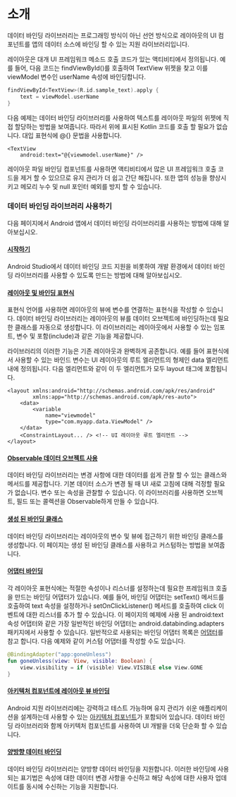 # 소개

데이터 바인딩 라이브러리는 프로그래밍 방식이 아닌 선언 방식으로 레이아웃의 UI 컴포넌트를 앱의 데이터 소스에 바인딩 할 수 있는 지원 라이브러리입니다.

레이아웃은 대개 UI 프레임워크 메소드 호출 코드가 있는 액티비티에서 정의됩니다. 예를 들어, 다음 코드는 findViewById\(\)를 호출하여 TextView 위젯을 찾고 이를 viewModel 변수인 userName 속성에 바인딩합니다.

```kotlin
findViewById<TextView>(R.id.sample_text).apply {
    text = viewModel.userName
}
```

다음 예제는 데이터 바인딩 라이브러리를 사용하여 텍스트를 레이아웃 파일의 위젯에 직접 할당하는 방법을 보여줍니다. 따라서 위에 표시된 Kotlin 코드를 호출 할 필요가 없습니다. 대입 표현식에 @{} 문법을 사용합니다.

```markup
<TextView
    android:text="@{viewmodel.userName}" />
```

레이아웃 파일 바인딩 컴포넌트를 사용하면 액티비티에서 많은 UI 프레임워크 호출 코드을 제거 할 수 있으므로 유지 관리가 더 쉽고 간단 해집니다. 또한 앱의 성능을 향상시키고 메모리 누수 및 null 포인터 예외를 방지 할 수 있습니다.

### 데이터 바인딩 라이브러리 사용하기 <a id="toc_0"></a>

다음 페이지에서 Android 앱에서 데이터 바인딩 라이브러리를 사용하는 방법에 대해 알아보십시오.

#### [시작하기](https://developer.android.com/topic/libraries/data-binding/start.html) <a id="toc_1"></a>

Android Studio에서 데이터 바인딩 코드 지원을 비롯하여 개발 환경에서 데이터 바인딩 라이브러리를 사용할 수 있도록 만드는 방법에 대해 알아보십시오.

#### [레이아웃 및 바인딩 표현식](https://developer.android.com/topic/libraries/data-binding/expressions.html) <a id="toc_2"></a>

표현식 언어를 사용하면 레이아웃의 뷰에 변수를 연결하는 표현식을 작성할 수 있습니다. 데이터 바인딩 라이브러리는 레이아웃의 뷰를 데이터 오브젝트에 바인딩하는데 필요한 클래스를 자동으로 생성합니다. 이 라이브러리는 레이아웃에서 사용할 수 있는 임포트, 변수 및 포함\(include\)과 같은 기능을 제공합니다.

라이브러리의 이러한 기능은 기존 레이아웃과 완벽하게 공존합니다. 예를 들어 표현식에서 사용할 수 있는 바인드 변수는 UI 레이아웃의 루트 엘리먼트의 형제인 data 엘리먼트 내에 정의됩니다. 다음 엘리먼트와 같이 이 두 엘리먼트가 모두 layout 태그에 포함됩니다.

```markup
<layout xmlns:android="http://schemas.android.com/apk/res/android"
        xmlns:app="http://schemas.android.com/apk/res-auto">
    <data>
        <variable
            name="viewmodel"
            type="com.myapp.data.ViewModel" />
    </data>
    <ConstraintLayout... /> <!-- UI 레이아웃 루트 엘리먼트 -->
</layout>
```

#### [Observable 데이터 오브젝트 사용](https://developer.android.com/topic/libraries/data-binding/observability.html) <a id="toc_3"></a>

데이터 바인딩 라이브러리는 변경 사항에 대한 데이터를 쉽게 관찰 할 수 있는 클래스와 메서드를 제공합니다. 기본 데이터 소스가 변경 될 때 UI 새로 고침에 대해 걱정할 필요가 없습니다. 변수 또는 속성을 관찰할 수 있습니다. 이 라이브러리를 사용하면 오브젝트, 필드 또는 콜렉션을 Observable하게 만들 수 있습니다.

#### [생성 된 바인딩 클래스](https://developer.android.com/topic/libraries/data-binding/generated-binding.html) <a id="toc_4"></a>

데이터 바인딩 라이브러리는 레이아웃의 변수 및 뷰에 접근하기 위한 바인딩 클래스를 생성합니다. 이 페이지는 생성 된 바인딩 클래스를 사용하고 커스텀하는 방법을 보여줍니다.

#### [어댑터 바인딩](https://developer.android.com/topic/libraries/data-binding/binding-adapters.html) <a id="toc_5"></a>

각 레이아웃 표현식에는 적절한 속성이나 리스너를 설정하는데 필요한 프레임워크 호출을 만드는 바인딩 어댑터가 있습니다. 예를 들어, 바인딩 어댑터는 setText\(\) 메서드를 호출하여 text 속성을 설정하거나 setOnClickListener\(\) 메서드를 호출하여 click 이벤트에 대한 리스너를 추가 할 수 있습니다. 이 페이지의 예제에 사용 된 android:text 속성 어댑터와 같은 가장 일반적인 바인딩 어댑터는 android.databinding.adapters 패키지에서 사용할 수 있습니다. 일반적으로 사용되는 바인딩 어댑터 목록은 [어댑터](https://android.googlesource.com/platform/frameworks/data-binding/+/studio-master-dev/extensions/baseAdapters/src/main/java/androidx/databinding/adapters)를 참고 합니다. 다음 예제와 같이 커스텀 어댑터를 작성할 수도 있습니다.

```kotlin
@BindingAdapter("app:goneUnless")
fun goneUnless(view: View, visible: Boolean) {
    view.visibility = if (visible) View.VISIBLE else View.GONE
}
```

#### [아키텍처 컴포넌트에 레이아웃 뷰 바인딩](https://developer.android.com/topic/libraries/data-binding/architecture.html) <a id="toc_6"></a>

Android 지원 라이브러리에는 강력하고 테스트 가능하며 유지 관리가 쉬운 애플리케이션을 설계하는데 사용할 수 있는 [아키텍처 컴포넌트](https://developer.android.com/topic/libraries/architecture/index.html)가 포함되어 있습니다. 데이터 바인딩 라이브러리와 함께 아키텍처 컴포넌트를 사용하여 UI 개발을 더욱 단순화 할 수 있습니다.

#### [양방향 데이터 바인딩](https://developer.android.com/topic/libraries/data-binding/two-way) <a id="toc_7"></a>

데이터 바인딩 라이브러리는 양방향 데이터 바인딩을 지원합니다. 이러한 바인딩에 사용되는 표기법은 속성에 대한 데이터 변경 사항을 수신하고 해당 속성에 대한 사용자 업데이트를 동시에 수신하는 기능을 지원합니다.

